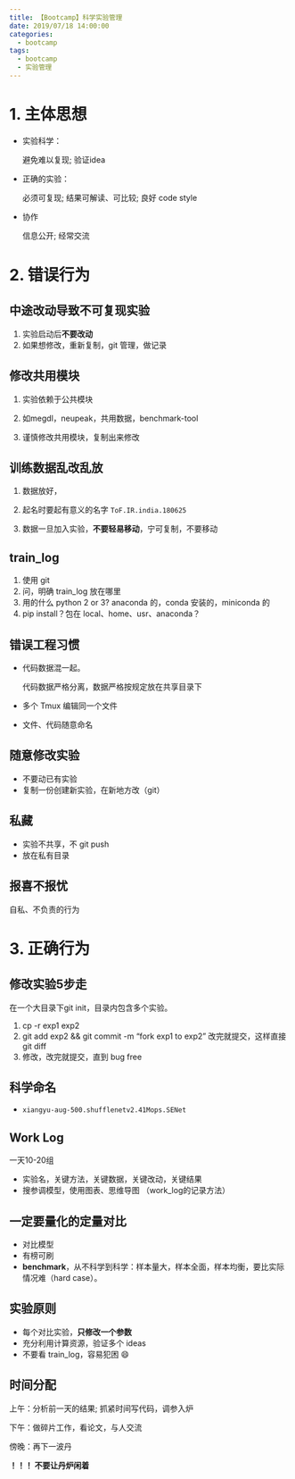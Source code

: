 ```yaml
---
title: 【Bootcamp】科学实验管理
date: 2019/07/18 14:00:00
categories:
  - bootcamp
tags:
  - bootcamp
  - 实验管理
---
```


# 1. 主体思想

- 实验科学：

  避免难以复现; 验证idea

- 正确的实验：

  必须可复现; 结果可解读、可比较; 良好 code style

- 协作

  信息公开; 经常交流

# 2. 错误行为

## 中途改动导致不可复现实验

1. 实验启动后**不要改动**
2. 如果想修改，重新复制，git 管理，做记录

## 修改共用模块

1. 实验依赖于公共模块

2. 如megdl，neupeak，共用数据，benchmark-tool

3. 谨慎修改共用模块，复制出来修改

## 训练数据乱改乱放

1. 数据放好，

2. 起名时要起有意义的名字 `ToF.IR.india.180625`

3. 数据一旦加入实验，**不要轻易移动**，宁可复制，不要移动

## train_log 

1. 使用 git
4. 问，明确 train_log 放在哪里
5. 用的什么 python 2 or 3? anaconda 的，conda 安装的，miniconda 的
6. pip install？包在 local、home、usr、anaconda？

## 错误工程习惯

- 代码数据混一起。

  代码数据严格分离，数据严格按规定放在共享目录下

- 多个 Tmux 编辑同一个文件

- 文件、代码随意命名

## 随意修改实验

- 不要动已有实验
- 复制一份创建新实验，在新地方改（git）

## 私藏

- 实验不共享，不 git push
- 放在私有目录

## 报喜不报忧

自私、不负责的行为

# 3. 正确行为

## 修改实验5步走

在一个大目录下git init，目录内包含多个实验。

1. cp -r exp1 exp2
2. git add exp2 && git commit -m “fork exp1 to exp2” 改完就提交，这样直接 git diff
3. 修改，改完就提交，直到 bug free

## 科学命名

- `xiangyu-aug-500.shufflenetv2.41Mops.SENet`

## Work Log

一天10-20组

- 实验名，关键方法，关键数据，关键改动，关键结果
- 搜参调模型，使用图表、思维导图 （work_log的记录方法）

## 一定要量化的定量对比

- 对比模型
- 有榜可刷
- **benchmark**，从不科学到科学：样本量大，样本全面，样本均衡，要比实际情况难（hard case）。

## 实验原则

- 每个对比实验，**只修改一个参数**
- 充分利用计算资源，验证多个 ideas
- 不要看 train_log，容易犯困 :smile:

## 时间分配

上午：分析前一天的结果; 抓紧时间写代码，调参入炉

下午：做碎片工作，看论文，与人交流

傍晚：再下一波丹

**！！！ 不要让丹炉闲着**

